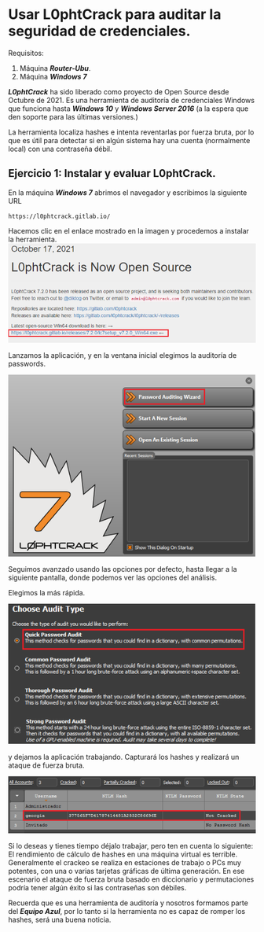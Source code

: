 # Usar L0phtCrack para auditar la seguridad de credenciales.
   
Requisitos:
1. Máquina ***Router-Ubu***.
2. Máquina ***Windows 7***

***L0phtCrack*** ha sido liberado como proyecto de Open Source desde Octubre de 2021. Es una herramienta de auditoría de credenciales Windows que funciona hasta ***Windows 10*** y ***Windows Server 2016*** (a la espera que den soporte para las últimas versiones.)

La herramienta localiza hashes e intenta reventarlas por fuerza bruta, por lo que es útil para detectar si en algún sistema hay una cuenta (normalmente local) con una contraseña débil.


## Ejercicio 1: Instalar y evaluar L0phtCrack.

En la máquina ***Windows 7*** abrimos el navegador y escribimos la siguiente URL
```
https://l0phtcrack.gitlab.io/
```

Hacemos clic en el enlace mostrado en la imagen y procedemos a instalar la herramienta.
![L0phtCrack](../img/lab-06-B/202209171351.png)

Lanzamos la aplicación, y en la ventana inicial elegimos la auditoría de passwords.

![Auditoría de password](../img/lab-06-B/202209171354.png)

Seguimos avanzado usando las opciones por defecto, hasta llegar a la siguiente pantalla, donde podemos ver las opciones del análisis.

Elegimos la más rápida.

![Quick Audit](../img/lab-06-B/202209171356.png)

y dejamos la aplicación trabajando. Capturará los hashes y realizará un ataque de fuerza bruta.

![Audir running](../img/lab-06-B/202209171359.png)

Si lo deseas y tienes tiempo déjalo trabajar, pero ten en cuenta lo siguiente: El rendimiento de cálculo de hashes en una máquina virtual es terrible. Generalmente el crackeo se realiza en estaciones de trabajo o PCs muy potentes, con una o varias tarjetas gráficas de última generación. En ese escenario el ataque de fuerza bruta basado en diccionario y permutaciones podría tener algún éxito si las contraseñas son débiles. 

Recuerda que es una herramienta de auditoría y nosotros formamos parte del ***Equipo Azul***, por lo tanto si la herramienta no es capaz de romper los hashes, será una buena noticia.





